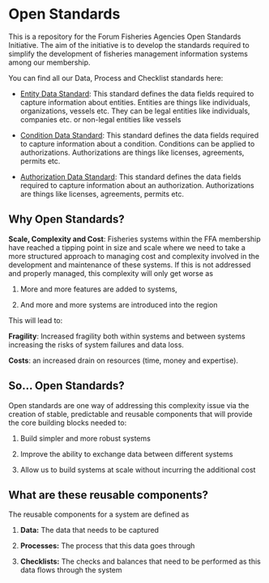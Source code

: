 Open Standards
==============

This is a repository for the Forum Fisheries Agencies Open Standards Initiative.
The aim of the initiative is to develop the standards required to simplify the
development of fisheries management information systems among our membership.

You can find all our Data, Process and Checklist standards here:

-   [Entity Data
    Standard](https://github.com/ffagithub/FFA-Regional-Standards/blob/master/Authorisation%20-%20Draft%20Standards%20-%20Data.md#entity):
    This standard defines the data fields required to capture information about
    entities. Entities are things like individuals, organizations, vessels etc.
    They can be legal entities like individuals, companies etc. or non-legal
    entities like vessels

-   [Condition Data
    Standard](https://github.com/ffagithub/FFA-Regional-Standards/blob/master/Authorisation%20-%20Draft%20Standards%20-%20Data.md#conditions):
    This standard defines the data fields required to capture information about
    a condition. Conditions can be applied to authorizations. Authorizations are
    things like licenses, agreements, permits etc.

-   [Authorization Data
    Standard](https://github.com/ffagithub/FFA-Regional-Standards/blob/master/Authorisation%20-%20Draft%20Standards%20-%20Data.md#authorisation):
    This standard defines the data fields required to capture information about
    an authorization. Authorizations are things like licenses, agreements,
    permits etc.

Why Open Standards?
-------------------

**Scale, Complexity and Cost**: Fisheries systems within the FFA membership have
reached a tipping point in size and scale where we need to take a more
structured approach to managing cost and complexity involved in the development
and maintenance of these systems. If this is not addressed and properly managed,
this complexity will only get worse as

1.  More and more features are added to systems,

2.  And more and more systems are introduced into the region

This will lead to:

**Fragility**: Increased fragility both within systems and between systems
increasing the risks of system failures and data loss.

**Costs**: an increased drain on resources (time, money and expertise).

So… Open Standards?
-------------------

Open standards are one way of addressing this complexity issue via the creation
of stable, predictable and reusable components that will provide the core
building blocks needed to:

1.  Build simpler and more robust systems

2.  Improve the ability to exchange data between different systems

3.  Allow us to build systems at scale without incurring the additional cost

What are these reusable components?
-----------------------------------

The reusable components for a system are defined as

1.  **Data:** The data that needs to be captured

2.  **Processes:** The process that this data goes through

3.  **Checklists:** The checks and balances that need to be performed as this
    data flows through the system
